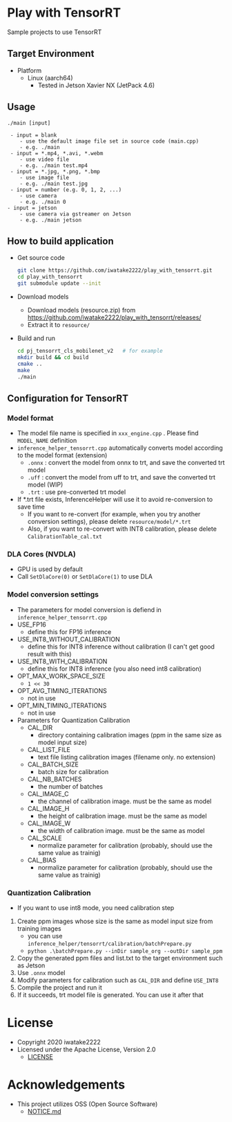 # Play with TensorRT
Sample projects to use TensorRT

## Target Environment
- Platform
    - Linux (aarch64)
        - Tested in Jetson Xavier NX (JetPack 4.6)

## Usage
```
./main [input]

 - input = blank
    - use the default image file set in source code (main.cpp)
    - e.g. ./main
 - input = *.mp4, *.avi, *.webm
    - use video file
    - e.g. ./main test.mp4
 - input = *.jpg, *.png, *.bmp
    - use image file
    - e.g. ./main test.jpg
 - input = number (e.g. 0, 1, 2, ...)
    - use camera
    - e.g. ./main 0
- input = jetson
    - use camera via gstreamer on Jetson
    - e.g. ./main jetson
```

## How to build application
- Get source code
    ```sh
    git clone https://github.com/iwatake2222/play_with_tensorrt.git
    cd play_with_tensorrt
    git submodule update --init
    ```
- Download models
    - Download models (resource.zip) from https://github.com/iwatake2222/play_with_tensorrt/releases/ 
    - Extract it to `resource/`

- Build and run
    ```sh
    cd pj_tensorrt_cls_mobilenet_v2   # for example
    mkdir build && cd build
    cmake ..
    make
    ./main
    ```

## Configuration for TensorRT
### Model format
- The model file name is specified in `xxx_engine.cpp` . Please find `MODEL_NAME` definition
- `inference_helper_tensorrt.cpp` automatically converts model according to the model format (extension)
    - `.onnx` : convert the model from onnx to trt, and save the converted trt model
    - `.uff` : convert the model from uff to trt, and save the converted trt model (WIP)
    - `.trt` : use pre-converted trt model
- If *.trt file exists, InferenceHelper will use it to avoid re-conversion to save time
    - If you want to re-convert (for example, when you try another conversion settings), please delete `resource/model/*.trt`
    - Also, if you want to re-convert with INT8 calibration, please delete `CalibrationTable_cal.txt`

### DLA Cores (NVDLA)
- GPU is used by default
- Call `SetDlaCore(0)` or `SetDlaCore(1)` to use DLA

### Model conversion settings
- The parameters for model conversion is defiend in `inference_helper_tensorrt.cpp`
- USE_FP16
    - define this for FP16 inference
- USE_INT8_WITHOUT_CALIBRATION
    - define this for INT8 inference without calibration (I can't get good result with this)
- USE_INT8_WITH_CALIBRATION
    - define this for INT8 inference (you also need int8 calibration)
- OPT_MAX_WORK_SPACE_SIZE
    - `1 << 30`
- OPT_AVG_TIMING_ITERATIONS
     - not in use
- OPT_MIN_TIMING_ITERATIONS
     - not in use
- Parameters for Quantization Calibration
    - CAL_DIR
        - directory containing calibration images (ppm in the same size as model input size)
    - CAL_LIST_FILE
         - text file listing calibration images (filename only. no extension)
    - CAL_BATCH_SIZE
         - batch size for calibration
    - CAL_NB_BATCHES
         - the number of batches
    - CAL_IMAGE_C
         - the channel of calibration image. must be the same as model
    - CAL_IMAGE_H
         - the height of calibration image. must be the same as model
    - CAL_IMAGE_W
         - the width of calibration image. must be the same as model
    - CAL_SCALE
         - normalize parameter for calibration (probably, should use the same value as trainig)
    - CAL_BIAS
         - normalize parameter for calibration (probably, should use the same value as trainig)

### Quantization Calibration
- If you want to use int8 mode, you need calibration step
1. Create ppm images whose size is the same as model input size from training images
    - you can use `inference_helper/tensorrt/calibration/batchPrepare.py`
    - `python .\batchPrepare.py --inDir sample_org --outDir sample_ppm `
2. Copy the generated ppm files and list.txt to the target environment such as Jetson
3. Use `.onnx` model
4. Modify parameters for calibration such as `CAL_DIR` and define `USE_INT8`
5. Compile the project and run it
6. If it succeeds, trt model file is generated. You can use it after that


# License
- Copyright 2020 iwatake2222
- Licensed under the Apache License, Version 2.0
    - [LICENSE](LICENSE)

# Acknowledgements
- This project utilizes OSS (Open Source Software)
    - [NOTICE.md](NOTICE.md)
